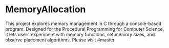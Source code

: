 # MemoryAllocation
This project explores memory management in C through a console-based program. Designed for the Procedural Programming for Computer Science, it lets users experiment with memory functions, set memory sizes, and observe placement algorithms. Please visit #master
